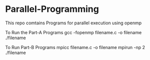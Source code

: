 # Parallel-Programming
This repo comtains Programs for parallel execution using openmp 

To Run the Part-A Programs 
gcc -fopenmp filename.c -o filename
./filename

To Run Part-B Programs
mpicc filename.c -o filename
mpirun -np 2 ./filename

